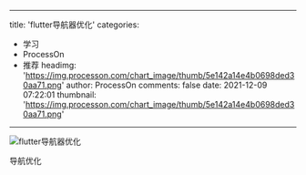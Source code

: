 
---
title: 'flutter导航器优化'
categories: 
 - 学习
 - ProcessOn
 - 推荐
headimg: 'https://img.processon.com/chart_image/thumb/5e142a14e4b0698ded30aa71.png'
author: ProcessOn
comments: false
date: 2021-12-09 07:22:01
thumbnail: 'https://img.processon.com/chart_image/thumb/5e142a14e4b0698ded30aa71.png'
---

<div>   
<img class="thumb" alt="flutter导航器优化" src="https://img.processon.com/chart_image/thumb/5e142a14e4b0698ded30aa71.png" referrerpolicy="no-referrer">
<p>导航优化</p>  
</div>
            